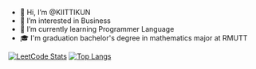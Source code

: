 - 👋 Hi, I’m @KIITTIKUN
- 👀 I’m interested in Business
- 🌱 I’m currently learning Programmer Language
- 🎓 I'm graduation bachelor's degree in mathematics major at RMUTT

<a href="https://github.com/KIITTIKUN/leetcode-solved-problems">![LeetCode Stats](https://leetcard.jacoblin.cool/KIITTIKUN?theme=unicorn&font=Libre%20Baskerville&ext=activity)</a>
[![Top Langs](https://github-readme-stats-git-masterrstaa-rickstaa.vercel.app/api/top-langs/?username=KIITTIKUN&layout=donut)](https://github.com/KIITIKUN/github-readme-stats)
<!---
KIITTIKUN/KIITTIKUN is a ✨ special ✨ repository because its `README.md` (this file) appears on your GitHub profile.
You can click the Preview link to take a look at your changes.
--->
